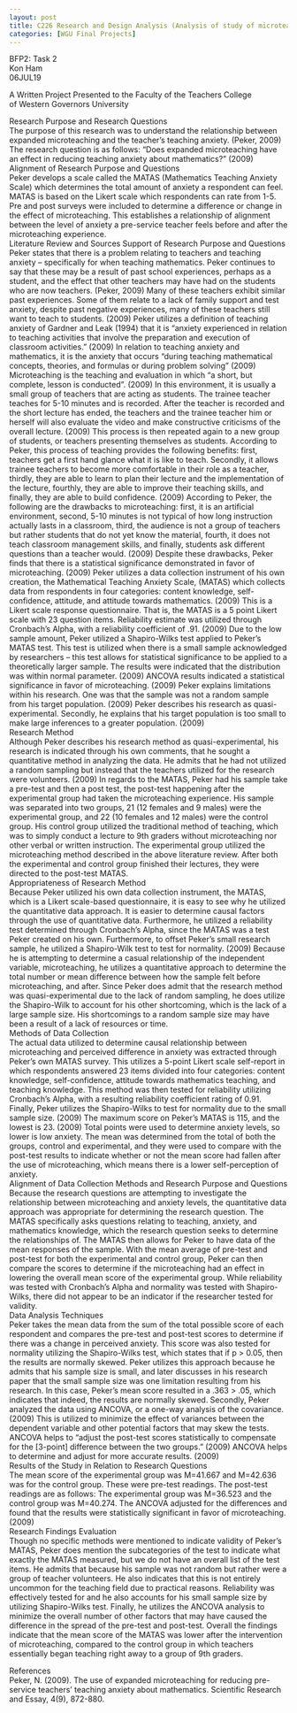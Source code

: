 ```yaml
---
layout: post
title: C226 Research and Design Analysis (Analysis of study of microteaching and anxiety)
categories: [WGU Final Projects]
---
```

BFP2: Task 2  
Kon Ham  
06JUL19

A Written Project Presented to the Faculty of the Teachers College  
of Western Governors University  
  
Research Purpose and Research Questions  
The purpose of this research was to understand the relationship between expanded microteaching and the teacher’s teaching anxiety. (Peker, 2009) The research question is as follows: “Does expanded microteaching have an effect in reducing teaching anxiety about mathematics?” (2009)  
Alignment of Research Purpose and Questions  
Peker develops a scale called the MATAS (Mathematics Teaching Anxiety Scale) which determines the total amount of anxiety a respondent can feel. MATAS is based on the Likert scale which respondents can rate from 1-5. Pre and post surveys were included to determine a difference or change in the effect of microteaching. This establishes a relationship of alignment between the level of anxiety a pre-service teacher feels before and after the microteaching experience.  
Literature Review and Sources Support of Research Purpose and Questions  
Peker states that there is a problem relating to teachers and teaching anxiety – specifically for when teaching mathematics. Peker continues to say that these may be a result of past school experiences, perhaps as a student, and the effect that other teachers may have had on the students who are now teachers. (Peker, 2009) Many of these teachers exhibit similar past experiences. Some of them relate to a lack of family support and test anxiety, despite past negative experiences, many of these teachers still want to teach to students. (2009) Peker utilizes a definition of teaching anxiety of Gardner and Leak (1994) that it is “anxiety experienced in relation to teaching activities that involve the preparation and execution of classroom activities.” (2009) In relation to teaching anxiety and mathematics, it is the anxiety that occurs “during teaching mathematical concepts, theories, and formulas or during problem solving” (2009)  
Microteaching is the teaching and evaluation in which “a short, but complete, lesson is conducted”. (2009) In this environment, it is usually a small group of teachers that are acting as students. The trainee teacher teaches for 5-10 minutes and is recorded. After the teacher is recorded and the short lecture has ended, the teachers and the trainee teacher him or herself will also evaluate the video and make constructive criticisms of the overall lecture. (2009) This process is then repeated again to a new group of students, or teachers presenting themselves as students. According to Peker, this process of teaching provides the following benefits: first, teachers get a first hand glance what it is like to teach. Secondly, it allows trainee teachers to become more comfortable in their role as a teacher, thirdly, they are able to learn to plan their lecture and the implementation of the lecture, fourthly, they are able to improve their teaching skills, and finally, they are able to build confidence. (2009) According to Peker, the following are the drawbacks to microteaching: first, it is an artificial environment, second, 5-10 minutes is not typical of how long instruction actually lasts in a classroom, third, the audience is not a group of teachers but rather students that do not yet know the material, fourth, it does not teach classroom management skills, and finally, students ask different questions than a teacher would. (2009) Despite these drawbacks, Peker finds that there is a statistical significance demonstrated in favor of microteaching. (2009) Peker utilizes a data collection instrument of his own creation, the Mathematical Teaching Anxiety Scale, (MATAS) which collects data from respondents in four categories: content knowledge, self-confidence, attitude, and attitude towards mathematics. (2009) This is a Likert scale response questionnaire. That is, the MATAS is a 5 point Likert scale with 23 question items. Reliability estimate was utilized through Cronbach’s Alpha, with a reliability coefficient of .91. (2009) Due to the low sample amount, Peker utilized a Shapiro-Wilks test applied to Peker’s MATAS test. This test is utilized when there is a small sample acknowledged by researchers – this test allows for statistical significance to be applied to a theoretically larger sample. The results were indicated that the distribution was within normal parameter. (2009) ANCOVA results indicated a statistical significance in favor of microteaching. (2009) Peker explains limitations within his research. One was that the sample was not a random sample from his target population. (2009) Peker describes his research as quasi-experimental. Secondly, he explains that his target population is too small to make large inferences to a greater population. (2009)  
Research Method  
Although Peker describes his research method as quasi-experimental, his research is indicated through his own comments, that he sought a quantitative method in analyzing the data. He admits that he had not utilized a random sampling but instead that the teachers utilized for the research were volunteers. (2009) In regards to the MATAS, Peker had his sample take a pre-test and then a post test, the post-test happening after the experimental group had taken the microteaching experience. His sample was separated into two groups, 21 (12 females and 9 males) were the experimental group, and 22 (10 females and 12 males) were the control group. His control group utilized the traditional method of teaching, which was to simply conduct a lecture to 9th graders without microteaching nor other verbal or written instruction. The experimental group utilized the microteaching method described in the above literature review. After both the experimental and control group finished their lectures, they were directed to the post-test MATAS.  
Appropriateness of Research Method  
Because Peker utilized his own data collection instrument, the MATAS, which is a Likert scale-based questionnaire, it is easy to see why he utilized the quantitative data approach. It is easier to determine causal factors through the use of quantitative data. Furthermore, he utilized a reliability test determined through Cronbach’s Alpha, since the MATAS was a test Peker created on his own. Furthermore, to offset Peker’s small research sample, he utilized a Shapiro-Wilk test to test for normality. (2009) Because he is attempting to determine a casual relationship of the independent variable, microteaching, he utilizes a quantitative approach to determine the total number or mean difference between how the sample felt before microteaching, and after. Since Peker does admit that the research method was quasi-experimental due to the lack of random sampling, he does utilize the Shapiro-Wilk to account for his other shortcoming, which is the lack of a large sample size. His shortcomings to a random sample size may have been a result of a lack of resources or time.  
Methods of Data Collection  
The actual data utilized to determine causal relationship between microteaching and perceived difference in anxiety was extracted through Peker’s own MATAS survey. This utilizes a 5-point Likert scale self-report in which respondents answered 23 items divided into four categories: content knowledge, self-confidence, attitude towards mathematics teaching, and teaching knowledge. This method was then tested for reliability utilizing Cronbach’s Alpha, with a resulting reliability coefficient rating of 0.91. Finally, Peker utilizes the Shapiro-Wilks to test for normality due to the small sample size. (2009) The maximum score on Peker’s MATAS is 115, and the lowest is 23. (2009) Total points were used to determine anxiety levels, so lower is low anxiety. The mean was determined from the total of both the groups, control and experimental, and they were used to compare with the post-test results to indicate whether or not the mean score had fallen after the use of microteaching, which means there is a lower self-perception of anxiety.  
Alignment of Data Collection Methods and Research Purpose and Questions  
Because the research questions are attempting to investigate the relationship between microteaching and anxiety levels, the quantitative data approach was appropriate for determining the research question. The MATAS specifically asks questions relating to teaching, anxiety, and mathematics knowledge, which the research question seeks to determine the relationships of. The MATAS then allows for Peker to have data of the mean responses of the sample. With the mean average of pre-test and post-test for both the experimental and control group, Peker can then compare the scores to determine if the microteaching had an effect in lowering the overall mean score of the experimental group. While reliability was tested with Cronbach’s Alpha and normality was tested with Shapiro-Wilks, there did not appear to be an indicator if the researcher tested for validity.  
Data Analysis Techniques  
Peker takes the mean data from the sum of the total possible score of each respondent and compares the pre-test and post-test scores to determine if there was a change in perceived anxiety. This score was also tested for normality utilizing the Shapiro-Wilks test, which states that if p > 0.05, then the results are normally skewed. Peker utilizes this approach because he admits that his sample size is small, and later discusses in his research paper that the small sample size was one limitation resulting from his research. In this case, Peker’s mean score resulted in a .363 > .05, which indicates that indeed, the results are normally skewed. Secondly, Peker analyzed the data using ANCOVA, or a one-way analysis of the covariance. (2009) This is utilized to minimize the effect of variances between the dependent variable and other potential factors that may skew the tests. ANCOVA helps to “adjust the post-test scores statistically to compensate for the [3-point] difference between the two groups.” (2009) ANCOVA helps to determine and adjust for more accurate results. (2009)  
Results of the Study in Relation to Research Questions  
The mean score of the experimental group was M=41.667 and M=42.636 was for the control group. These were pre-test readings. The post-test readings are as follows: The experimental group was M=36.523 and the control group was M=40.274. The ANCOVA adjusted for the differences and found that the results were statistically significant in favor of microteaching. (2009)  
Research Findings Evaluation  
Though no specific methods were mentioned to indicate validity of Peker’s MATAS, Peker does mention the subcategories of the test to indicate what exactly the MATAS measured, but we do not have an overall list of the test items. He admits that because his sample was not random but rather were a group of teacher volunteers. He also indicates that this is not entirely uncommon for the teaching field due to practical reasons. Reliability was effectively tested for and he also accounts for his small sample size by utilizing Shapiro-Wilks test. Finally, he utilizes the ANCOVA analysis to minimize the overall number of other factors that may have caused the difference in the spread of the pre-test and post-test. Overall the findings indicate that the mean score of the MATAS was lower after the intervention of microteaching, compared to the control group in which teachers essentially began teaching right away to a group of 9th graders.  
  
References  
Peker,&nbsp;N. (2009). The use of expanded microteaching for reducing pre-service teachers&#8217; teaching anxiety about mathematics.&nbsp;Scientific Research and Essay,&nbsp;4(9), 872-880.